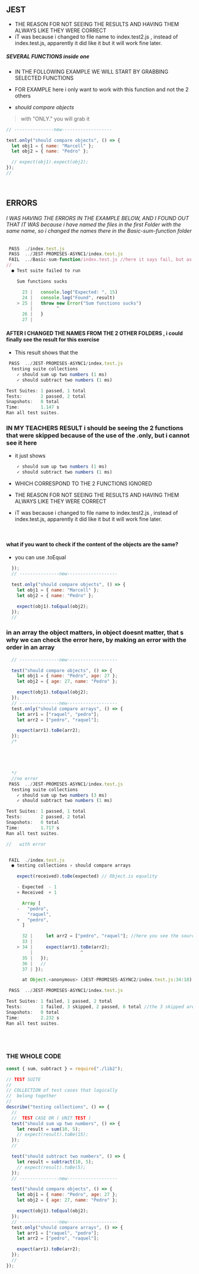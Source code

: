 ## JEST

- THE REASON FOR NOT SEEING THE RESULTS AND HAVING THEM ALWAYS LIKE THEY WERE CORRECT
- iT was because i changed to file name to index.test2.js , instead of index.test.js, apparently
  it did like it but it will work fine later.

##### SEVERAL FUNCTIONS inside one

- IN THE FOLLOWING EXAMPLE WE WILL START BY GRABBING SELECTED FUNCTIONS

- FOR EXAMPLE here i only want to work with this function and not the 2 others

- _should compare objects_

> with "ONLY." you will grab it

```javascript
// ---------------new-------------------

test.only("should compare objects", () => {
  let obj1 = { name: "Marcell" };
  let obj2 = { name: "Pedro" };

  // expect(obj1).expect(obj2);
});
//
```

<br>

## ERRORS

###### I WAS HAVING THE ERRORS IN THE EXAMPLE BELOW, AND I FOUND OUT THAT IT WAS because i have named the files in the first Folder with the same name, so i changed the names there in the Basic-sum-function folder

```javascript
 PASS  ./index.test.js
 PASS  ../JEST-PROMISES-ASYNC1/index.test.js
 FAIL  ../Basic-sum-function/index.test.js //here it says fail, but as you see it didnt come from this folder, so i will have to name it differently everytime
//
  ● Test suite failed to run

    Sum functions sucks

      23 |   console.log("Expected: ", 15)
      24 |   console.log("Found", result)
    > 25 |   throw new Error("Sum functions sucks")
         |         ^
      26 |   }
      27 |

```

#### AFTER I CHANGED THE NAMES FROM THE 2 OTHER FOLDERS , i could finally see the result for this exercise

- This result shows that the

```javascript
 PASS  ../JEST-PROMISES-ASYNC1/index.test.js
  testing suite collections
    ✓ should sum up two numbers (1 ms)
    ✓ should subtract two numbers (1 ms)

Test Suites: 1 passed, 1 total
Tests:       2 passed, 2 total
Snapshots:   0 total
Time:        1.147 s
Ran all test suites.
```

### IN MY TEACHERS RESULT i should be seeing the 2 functions that were skipped because of the use of the .only, but i cannot see it here

- it just shows

```javascript
    ✓ should sum up two numbers (1 ms)
    ✓ should subtract two numbers (1 ms)
```

- WHICH CORRESPOND TO THE 2 FUNCTIONS IGNORED

- THE REASON FOR NOT SEEING THE RESULTS AND HAVING THEM ALWAYS LIKE THEY WERE CORRECT
- iT was because i changed to file name to index.test2.js , instead of index.test.js, apparently
  it did like it but it will work fine later.

<br>

#### what if you want to check if the content of the objects are the same?

- you can use .toEqual

```javascript
  });
  // ---------------new-------------------

  test.only("should compare objects", () => {
    let obj1 = { name: "Marcell" };
    let obj2 = { name: "Pedro" };

    expect(obj1).toEqual(obj2);
  });
  //
```

### in an array the object matters, in object doesnt matter, that s why we can check the error here, by making an error with the order in an array

```javascript
  // ---------------new-------------------

  test("should compare objects", () => {
    let obj1 = { name: "Pedro", age: 27 };
    let obj2 = { age: 27, name: "Pedro" };

    expect(obj1).toEqual(obj2);
  });
  // ---------------new-------------------
  test.only("should compare arrays", () => {
    let arr1 = ["raquel", "pedro"];
    let arr2 = ["pedro", "raquel"];

    expect(arr1).toBe(arr2);
  });
  /*





  */
  //no error
 PASS  ../JEST-PROMISES-ASYNC1/index.test.js
  testing suite collections
    ✓ should sum up two numbers (3 ms)
    ✓ should subtract two numbers (1 ms)

Test Suites: 1 passed, 1 total
Tests:       2 passed, 2 total
Snapshots:   0 total
Time:        1.717 s
Ran all test suites.

//   with error


 FAIL  ./index.test.js
  ● testing collections › should compare arrays

    expect(received).toBe(expected) // Object.is equality

    - Expected  - 1
    + Received  + 1

      Array [
    -   "pedro",
        "raquel",
    +   "pedro",
      ]

      32 |     let arr2 = ["pedro", "raquel"]; //here you see the source of the issue
      33 |
    > 34 |     expect(arr1).toBe(arr2);
         |                  ^
      35 |   });
      36 |   //
      37 | });

      at Object.<anonymous> (JEST-PROMISES-ASYNC2/index.test.js:34:18)

 PASS  ../JEST-PROMISES-ASYNC1/index.test.js

Test Suites: 1 failed, 1 passed, 2 total
Tests:       1 failed, 3 skipped, 2 passed, 6 total //the 3 skipped are the 3 functions we are not using
Snapshots:   0 total
Time:        2.232 s
Ran all test suites.
```

<br>
<br>

### THE WHOLE CODE

```javascript
const { sum, subtract } = require("./lib2");

// TEST SUITE
//
// COLLECTION of test cases that logically
//  belong together
//
describe("testing collections", () => {
  //
  //  TEST CASE OR ( UNIT TEST )
  test("should sum up two numbers", () => {
    let result = sum(10, 5);
    // expect(result).toBe(15);
  });
  //

  test("should subtract two numbers", () => {
    let result = subtract(10, 5);
    // expect(result).toBe(5);
  });
  // ---------------new-------------------

  test("should compare objects", () => {
    let obj1 = { name: "Pedro", age: 27 };
    let obj2 = { age: 27, name: "Pedro" };

    expect(obj1).toEqual(obj2);
  });
  // ---------------new-------------------
  test.only("should compare arrays", () => {
    let arr1 = ["raquel", "pedro"];
    let arr2 = ["pedro", "raquel"];

    expect(arr1).toBe(arr2);
  });
  //
});

```
